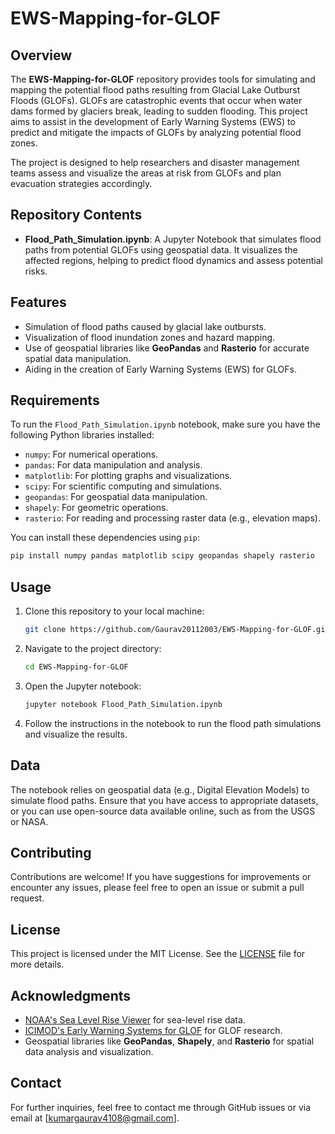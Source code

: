 
# EWS-Mapping-for-GLOF

## Overview

The **EWS-Mapping-for-GLOF** repository provides tools for simulating and mapping the potential flood paths resulting from Glacial Lake Outburst Floods (GLOFs). GLOFs are catastrophic events that occur when water dams formed by glaciers break, leading to sudden flooding. This project aims to assist in the development of Early Warning Systems (EWS) to predict and mitigate the impacts of GLOFs by analyzing potential flood zones.

The project is designed to help researchers and disaster management teams assess and visualize the areas at risk from GLOFs and plan evacuation strategies accordingly.

## Repository Contents

- **Flood_Path_Simulation.ipynb**: A Jupyter Notebook that simulates flood paths from potential GLOFs using geospatial data. It visualizes the affected regions, helping to predict flood dynamics and assess potential risks.

## Features

- Simulation of flood paths caused by glacial lake outbursts.
- Visualization of flood inundation zones and hazard mapping.
- Use of geospatial libraries like **GeoPandas** and **Rasterio** for accurate spatial data manipulation.
- Aiding in the creation of Early Warning Systems (EWS) for GLOFs.

## Requirements

To run the `Flood_Path_Simulation.ipynb` notebook, make sure you have the following Python libraries installed:

- `numpy`: For numerical operations.
- `pandas`: For data manipulation and analysis.
- `matplotlib`: For plotting graphs and visualizations.
- `scipy`: For scientific computing and simulations.
- `geopandas`: For geospatial data manipulation.
- `shapely`: For geometric operations.
- `rasterio`: For reading and processing raster data (e.g., elevation maps).

You can install these dependencies using `pip`:

```bash
pip install numpy pandas matplotlib scipy geopandas shapely rasterio
```

## Usage

1. Clone this repository to your local machine:

   ```bash
   git clone https://github.com/Gaurav20112003/EWS-Mapping-for-GLOF.git
   ```

2. Navigate to the project directory:

   ```bash
   cd EWS-Mapping-for-GLOF
   ```

3. Open the Jupyter notebook:

   ```bash
   jupyter notebook Flood_Path_Simulation.ipynb
   ```

4. Follow the instructions in the notebook to run the flood path simulations and visualize the results.

## Data

The notebook relies on geospatial data (e.g., Digital Elevation Models) to simulate flood paths. Ensure that you have access to appropriate datasets, or you can use open-source data available online, such as from the USGS or NASA.

## Contributing

Contributions are welcome! If you have suggestions for improvements or encounter any issues, please feel free to open an issue or submit a pull request.

## License

This project is licensed under the MIT License. See the [LICENSE](LICENSE) file for more details.

## Acknowledgments

- [NOAA's Sea Level Rise Viewer](https://coast.noaa.gov/digitalcoast/tools/slr.html) for sea-level rise data.
- [ICIMOD's Early Warning Systems for GLOF](https://lib.icimod.org/record/26818/files/c_attachment_692_5891.pdf) for GLOF research.
- Geospatial libraries like **GeoPandas**, **Shapely**, and **Rasterio** for spatial data analysis and visualization.

## Contact

For further inquiries, feel free to contact me through GitHub issues or via email at [kumargaurav4108@gmail.com].
